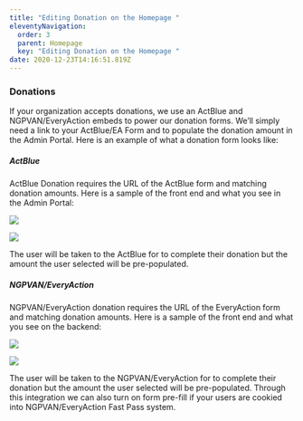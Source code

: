 ```yaml
---
title: "Editing Donation on the Homepage "
eleventyNavigation:
  order: 3
  parent: Homepage
  key: "Editing Donation on the Homepage "
date: 2020-12-23T14:16:51.819Z
---
```

### Donations

If your organization accepts donations, we use an ActBlue and NGPVAN/EveryAction embeds to power our donation forms. We’ll simply need a link to your ActBlue/EA Form and to populate the donation amount in the Admin Portal. Here is an example of what a donation form looks like:

##### **ActBlue**

ActBlue Donation requires the URL of the ActBlue form and matching donation amounts. Here is a sample of the front end and what you see in the Admin Portal:

![](https://docs.risingcampaigns.com/img/uploads/screen-shot-2020-07-17-at-1.52.35-pm.png)

![](https://docs.risingcampaigns.com/img/uploads/content_manager-3-.png)

The user will be taken to the ActBlue for to complete their donation but the amount the user selected will be pre-populated.

##### NGPVAN/EveryAction

NGPVAN/EveryAction donation requires the URL of the EveryAction form and matching donation amounts. Here is a sample of the front end and what you see on the backend:

![](https://docs.risingcampaigns.com/img/uploads/screen-shot-2020-07-17-at-1.52.35-pm.png)

![](https://docs.risingcampaigns.com/img/uploads/content_manager-2-.png)

The user will be taken to the NGPVAN/EveryAction for to complete their donation but the amount the user selected will be pre-populated. Through this integration we can also turn on form pre-fill if your users are cookied into NGPVAN/EveryAction Fast Pass system.